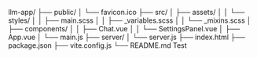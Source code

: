 llm-app/
├── public/
│ └── favicon.ico
├── src/
│ ├── assets/
│ │ └── styles/
│ │ ├── main.scss
│ │ ├── \_variables.scss
│ │ └── \_mixins.scss
│ ├── components/
│ │ ├── Chat.vue
│ │ └── SettingsPanel.vue
│ ├── App.vue
│ └── main.js
├── server/
│ └── server.js
├── index.html
├── package.json
├── vite.config.js
└── README.md
Test

